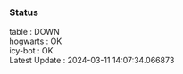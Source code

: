 ### Status


table : DOWN  
hogwarts : OK  
icy-bot : OK  
Latest Update : 2024-03-11 14:07:34.066873
